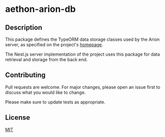 # aethon-arion-db

## Description

This package defines the TypeORM data storage classes used by the Arion server, as specified on the project's [homepage](https://arion.aethon.sg/our-tools/aethon-arion-db/).  

The Nest.js server implementation of the project uses this package for data retrieval and storage from the back end.

## Contributing

Pull requests are welcome. For major changes, please open an issue first to discuss what you would like to change.

Please make sure to update tests as appropriate.

## License

[MIT](https://choosealicense.com/licenses/mit/)